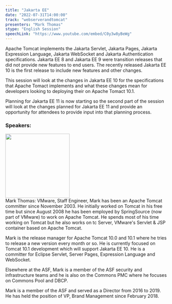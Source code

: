 ```yaml
---
title: "Jakarta EE"
date: "2022-07-31T14:00:00"
track: "webserverandtomcat"
presenters: "Mark Thomas"
stype: "English Session"
speechLink: "https://www.youtube.com/embed/C0y3w8yBeWg"
---
```

Apache Tomcat implements the Jakarta Servlet, Jakarta Pages, Jakarta Expression Language, Jakarta WebSocket and Jakarta Authentication specifications. Jakarta EE 8 and Jakarta EE 9 were transition releases that did not provide new features to end users. The recently released Jakarta EE 10 is the first release to include new features and other changes.

This session will look at the changes in Jakarta EE 10 for the specifications that Apache Tomact implements and what these changes mean for developers looking to deploying their on Apache Tomact 10.1.

Planning for Jakarta EE 11 is now starting so the second part of the session will look at the changes planned for Jakarta EE 11 and provide an opportunity for attendees to provide input into that planning process.
 ### Speakers: 
 <img src="images/speaker/1030.png" width="200" /><br>Mark Thomas: VMware, Staff Engineer, Mark has been an Apache Tomcat committer since November 2003. He initially worked on Tomcat in his free time but since August 2008 he has been employed by SpringSource (now part of VMware) to work on Apache Tomcat. He spends most of his time working on Tomcat but he also works on tc Server, VMware's Servlet & JSP container based on Apache Tomcat.

Mark is the release manager for Apache Tomcat 10.0 and 10.1 where he tries to release a new version every month or so. He is currently focused on Tomcat 10.1 development which will support Jakarta EE 10. He is a committer for Eclipse Servlet, Server Pages, Expression Language and WebSocket.

Elsewhere at the ASF, Mark is a member of the ASF security and infrastructure teams and he is also on the Commons PMC where he focuses on Commons Pool and DBCP.

Mark is a member of the ASF and served as a Director from 2016 to 2019. He has held the position of VP, Brand Management since February 2018.

 